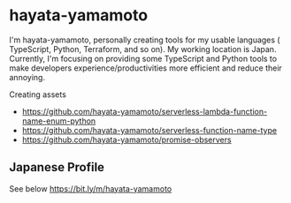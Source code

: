 # hayata-yamamoto

I'm hayata-yamamoto, personally creating tools for my usable languages ( TypeScript, Python, Terraform, and so on). My working location is Japan. Currently, I'm focusing on providing some TypeScript and Python tools to make developers experience/productivities more efficient and reduce their annoying. 

Creating assets 
- https://github.com/hayata-yamamoto/serverless-lambda-function-name-enum-python
- https://github.com/hayata-yamamoto/serverless-function-name-type
- https://github.com/hayata-yamamoto/promise-observers

## Japanese Profile 
See below 
https://bit.ly/m/hayata-yamamoto
